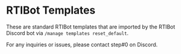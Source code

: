 # RTIBot Templates

These are standard RTIBot templates that are imported by the RTIBot Discord bot via `/manage templates reset_default`.

For any inquiries or issues, please contact step#0 on Discord.